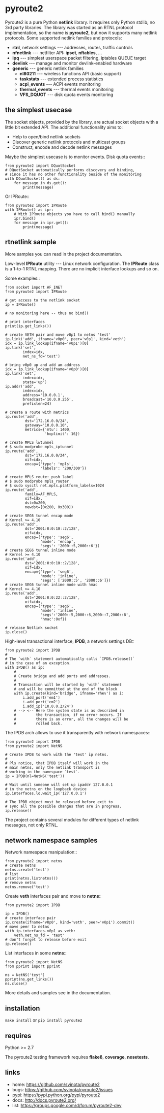 pyroute2
========

Pyroute2 is a pure Python **netlink** library. It requires only Python stdlib,
no 3rd party libraries. The library was started as an RTNL protocol
implementation, so the name is **pyroute2**, but now it supports many netlink
protocols. Some supported netlink families and protocols:

* **rtnl**, network settings --- addresses, routes, traffic controls
* **nfnetlink** --- netfilter API: **ipset**, **nftables**, ...
* **ipq** --- simplest userspace packet filtering, iptables QUEUE target
* **devlink** --- manage and monitor devlink-enabled hardware
* **generic** --- generic netlink families
    * **nl80211** --- wireless functions API (basic support)
    * **taskstats** --- extended process statistics
    * **acpi_events** --- ACPI events monitoring
    * **thermal_events** --- thermal events monitoring
    * **VFS_DQUOT** --- disk quota events monitoring

the simplest usecase
--------------------

The socket objects, provided by the library, are actual socket objects with a
little bit extended API. The additional functionality aims to:

* Help to open/bind netlink sockets
* Discover generic netlink protocols and multicast groups
* Construct, encode and decode netlink messages

Maybe the simplest usecase is to monitor events. Disk quota events::

    from pyroute2 import DQuotSocket
    # DQuotSocket automatically performs discovery and binding,
    # since it has no other functionality beside of the monitoring
    with DQuotSocket() as ds:
        for message in ds.get():
            print(message)

Or IPRoute::

    from pyroute2 import IPRoute
    with IPRoute() as ipr:
        # With IPRoute objects you have to call bind() manually
        ipr.bind()
        for message in ipr.get():
            print(message)

rtnetlink sample
----------------

More samples you can read in the project documentation.

Low-level **IPRoute** utility --- Linux network configuration.
The **IPRoute** class is a 1-to-1 RTNL mapping. There are no implicit
interface lookups and so on.

Some examples::

    from socket import AF_INET
    from pyroute2 import IPRoute

    # get access to the netlink socket
    ip = IPRoute()

    # no monitoring here -- thus no bind()

    # print interfaces
    print(ip.get_links())

    # create VETH pair and move v0p1 to netns 'test'
    ip.link('add', ifname='v0p0', peer='v0p1', kind='veth')
    idx = ip.link_lookup(ifname='v0p1')[0]
    ip.link('set',
            index=idx,
            net_ns_fd='test')

    # bring v0p0 up and add an address
    idx = ip.link_lookup(ifname='v0p0')[0]
    ip.link('set',
            index=idx,
            state='up')
    ip.addr('add',
            index=idx,
            address='10.0.0.1',
            broadcast='10.0.0.255',
            prefixlen=24)

    # create a route with metrics
    ip.route('add',
             dst='172.16.0.0/24',
             gateway='10.0.0.10',
             metrics={'mtu': 1400,
                      'hoplimit': 16})

    # create MPLS lwtunnel
    # $ sudo modprobe mpls_iptunnel
    ip.route('add',
             dst='172.16.0.0/24',
             oif=idx,
             encap={'type': 'mpls',
                    'labels': '200/300'})

    # create MPLS route: push label
    # $ sudo modprobe mpls_router
    # $ sudo sysctl net.mpls.platform_labels=1024
    ip.route('add',
             family=AF_MPLS,
             oif=idx,
             dst=0x200,
             newdst=[0x200, 0x300])

    # create SEG6 tunnel encap mode
    # Kernel >= 4.10
    ip.route('add',
             dst='2001:0:0:10::2/128',
             oif=idx,
             encap={'type': 'seg6',
                    'mode': 'encap',
                    'segs': '2000::5,2000::6'})
    # create SEG6 tunnel inline mode
    # Kernel >= 4.10
    ip.route('add',
             dst='2001:0:0:10::2/128',
             oif=idx,
             encap={'type': 'seg6',
                    'mode': 'inline',
                    'segs': ['2000::5', '2000::6']})
    # create SEG6 tunnel inline mode with hmac
    # Kernel >= 4.10
    ip.route('add',
             dst='2001:0:0:22::2/128',
             oif=idx,
             encap={'type': 'seg6',
                    'mode': 'inline',
                    'segs':'2000::5,2000::6,2000::7,2000::8',
                    'hmac':0xf})

    # release Netlink socket
    ip.close()


High-level transactional interface, **IPDB**, a network settings DB::

    from pyroute2 import IPDB
    #
    # The `with` statement automatically calls `IPDB.release()`
    # in the case of an exception.
    with IPDB() as ip:
        #
        # Create bridge and add ports and addresses.
        #
        # Transaction will be started by `with` statement
        # and will be committed at the end of the block
        with ip.create(kind='bridge', ifname='rhev') as i:
            i.add_port('em1')
            i.add_port('em2')
            i.add_ip('10.0.0.2/24')
        # --> <-- Here the system state is as described in
        #         the transaction, if no error occurs. If
        #         there is an error, all the changes will be
        #         rolled back.

The IPDB arch allows to use it transparently with network
namespaces::

    from pyroute2 import IPDB
    from pyroute2 import NetNS

    # Create IPDB to work with the 'test' ip netns.
    #
    # Pls notice, that IPDB itself will work in the
    # main netns, only the netlink transport is
    # working in the namespace `test`.
    ip = IPDB(nl=NetNS('test'))

    # Wait until someone will set up ipaddr 127.0.0.1
    # in the netns on the loopback device
    ip.interfaces.lo.wait_ip('127.0.0.1')

    # The IPDB object must be released before exit to
    # sync all the possible changes that are in progress.
    ip.release()

The project contains several modules for different types of
netlink messages, not only RTNL.

network namespace samples
-------------------------

Network namespace manipulation::

    from pyroute2 import netns
    # create netns
    netns.create('test')
    # list
    print(netns.listnetns())
    # remove netns
    netns.remove('test')

Create **veth** interfaces pair and move to **netns**::

    from pyroute2 import IPDB

    ip = IPDB()
    # create interface pair
    ip.create(ifname='v0p0', kind='veth', peer='v0p1').commit()
    # move peer to netns
    with ip.interfaces.v0p1 as veth:
        veth.net_ns_fd = 'test'
    # don't forget to release before exit
    ip.release()

List interfaces in some **netns**::

    from pyroute2 import NetNS
    from pprint import pprint

    ns = NetNS('test')
    pprint(ns.get_links())
    ns.close()

More details and samples see in the documentation.

installation
------------

`make install` or `pip install pyroute2`

requires
--------

Python >= 2.7

The pyroute2 testing framework requires  **flake8**, **coverage**,
**nosetests**.

links
-----

* home: https://github.com/svinota/pyroute2
* bugs: https://github.com/svinota/pyroute2/issues
* pypi: https://pypi.python.org/pypi/pyroute2
* docs: http://docs.pyroute2.org/
* list: https://groups.google.com/d/forum/pyroute2-dev
